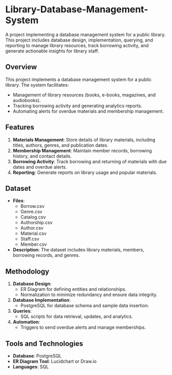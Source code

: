 # Library-Database-Management-System
A project implementing a database management system for a public library. This project includes database design, implementation, querying, and reporting to manage library resources, track borrowing activity, and generate actionable insights for library staff.

## Overview
This project implements a database management system for a public library. The system facilitates:
- Management of library resources (books, e-books, magazines, and audiobooks).
- Tracking borrowing activity and generating analytics reports.
- Automating alerts for overdue materials and membership management.

## Features
1. **Materials Management**: Store details of library materials, including titles, authors, genres, and publication dates.
2. **Membership Management**: Maintain member records, borrowing history, and contact details.
3. **Borrowing Activity**: Track borrowing and returning of materials with due dates and overdue alerts.
4. **Reporting**: Generate reports on library usage and popular materials.

## Dataset
- **Files**:
  - Borrow.csv
  - Genre.csv
  - Catalog.csv
  - Authorship.csv
  - Author.csv
  - Material.csv
  - Staff.csv
  - Member.csv
- **Description**: The dataset includes library materials, members, borrowing records, and genres.

## Methodology
1. **Database Design**:
   - ER Diagram for defining entities and relationships.
   - Normalization to minimize redundancy and ensure data integrity.
2. **Database Implementation**:
   - PostgreSQL for database schema and sample data insertion.
3. **Queries**:
   - SQL scripts for data retrieval, updates, and analytics.
4. **Automation**:
   - Triggers to send overdue alerts and manage memberships.

## Tools and Technologies
- **Database**: PostgreSQL
- **ER Diagram Tool**: Lucidchart or Draw.io
- **Languages**: SQL

